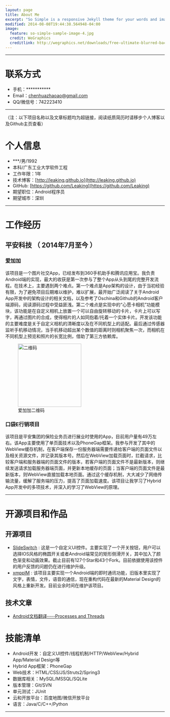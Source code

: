 ```yaml
---
layout: page
title: About Me
excerpt: "So Simple is a responsive Jekyll theme for your words and images."
modified: 2014-08-08T19:44:38.564948-04:00
image:
  feature: so-simple-sample-image-4.jpg
  credit: WeGraphics
  creditlink: http://wegraphics.net/downloads/free-ultimate-blurred-background-pack/
---
```


---

# 联系方式


- 手机：***********
- Email：chenhuazhaoao@gmail.com
- QQ/微信号：742223410

---

（注：以下项目名称以及文章标题均为超链接，阅读纸质简历时请移步个人博客以及Github主页查看）


# 个人信息

 - ***/男/1992 
 - 本科/广东工业大学软件工程 
 - 工作年限：1年
 - 技术博客：[http://leaking.github.io](http://leaking.github.io)
 - GitHub:  [https://github.com/Leaking](https://github.com/Leaking)
 - 期望职位：Android程序员
 - 期望城市：深圳

---

# 工作经历


## 平安科技 （ 2014年7月至今 ）

### 爱加加
该项目是一个图片社交App，已经发布到360手机助手和腾讯应用宝。我负责Android端的实现，最大的收获是第一次参与了整个App从头到尾的完整开发流程。在技术上，主要遇到两个难点。第一个难点是App架构的设计，由于当初经验有限，为了避免项目后期难以维护，难以扩展，最开始广泛阅读了关于Android App开发中的架构设计的相关文档，以及参考了Oschina和Github的Android客户端源码，阅读源码过程中受益匪浅。第二个难点是实现中的“心愿卡相机”功能模块，该功能是在自定义相机上放置一个可以自由旋转移动的卡片，卡片上可以写字，再通过图片的合成，使得相片的人如同抱着/托着一个实体卡片。开发该功能的主要难度是关于自定义相机的清晰度以及在不同机型上的适配。最后通过传感器监听手机移动情况，当手机移动超出某个数值的距离时则相机聚焦一次，而相机在不同机型上预览和照片的长宽比例，借助了第三方依赖库。

<figure>
  <img src="{{ site.url }}/images/iplus.jpg" alt="二维码" width="200" height="200">
  <figcaption>爱加加二维码</figcaption>
</figure>



### 口袋E行销项目 
该项目是平安集团的保险业务员进行展业时使用的App，目前用户量有49万左右。该App主要使用了单页面技术以及PhoneGap框架。我参与开发了其中的WebView缓存机制，在客户端保存一份服务器端需要传递给客户端的页面文件以及相关资源文件，并记录其版本号。然后在WebView加载页面时，拦截请求，比较客户端和服务器端的页面文件的版本，若客户端的页面文件不是最新版本，则继续发送请求加载服务器端页面，并更新本地缓存的页面；当客户端的页面文件是最新版本，则WebView直接加载本地页面。通过这个缓存机制，大大减少了网络传输流量，缓解了服务端的压力，提高了页面加载速度。该项目让我学习了Hybrid App开发中的多项技术，并深入的学习了WebView的原理。


---

# 开源项目和作品


## 开源项目


 - [SlideSwitch](https://github.com/Leaking/SlideSwitch) : 这是一个自定义UI控件。主要实现了一个开关按钮，用户可以选择IOS风格的椭圆开关或者Android端常见的矩形侧滑开关，其中加入了颜色渐变和动画效果。截止目前有127个Star和43个Fork。目前依据使用该控件的用户反馈的问题仍在进行维护升级。
 - [xmppIM](https://github.com/Leaking/xmppIM) : 该项目主要实现一个Android端的即时通讯功能，旧版本里实现了文字，表情，文件，语音的通信，现在重构代码在最新的Material Design的风格上重新开发。目前业余时间在维护该项目。

## 技术文章


- [Android文档翻译----Processes and Threads](http://leaking.github.io/android/(translate)ProcessesAndThreads/)


# 技能清单




- Android开发：自定义UI控件/线程机制/HTTP/WebView/Hybrid App/Material Design等
- Hybrid App框架：PhoneGap
- Web技术：HTML/CSS/JS/Struts2/Spring3
- 数据库相关：MySQL/MSSQL/SQLite
- 版本管理：Git/SVN
- 单元测试：JUnit
- 云和开放平台：百度地图/微信开放平台
- 语言：Java/C/C++/Python

---




